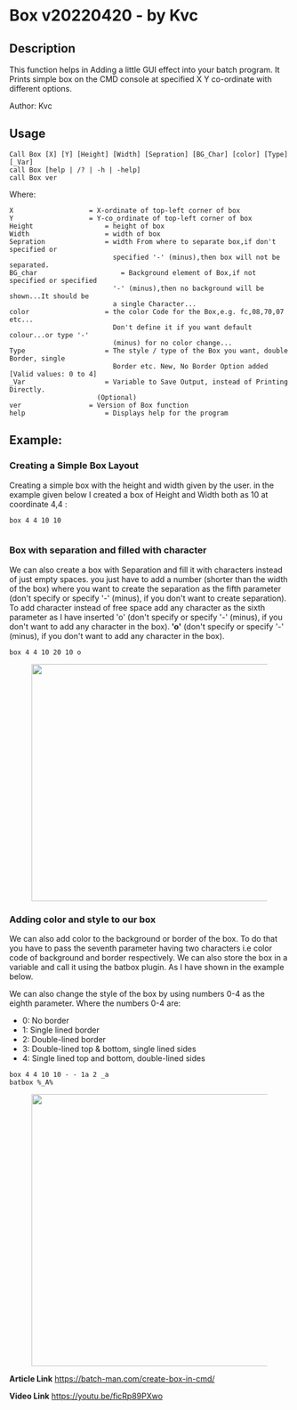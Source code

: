 
# Box v20220420 - by Kvc
## Description
This function helps in Adding a little GUI effect into your batch program. It Prints simple box on the CMD console at specified X Y co-ordinate with different options.

Author: Kvc

## Usage
`Call Box [X] [Y] [Height] [Width] [Sepration] [BG_Char] [color] [Type] [_Var]`  
`call Box [help | /? | -h | -help]`  
`call Box ver`  

Where:

    X		            = X-ordinate of top-left corner of box  
    Y		            = Y-co_ordinate of top-left corner of box  
    Height		            = height of box  
    Width		            = width of box  
    Sepration	            = width From where to separate box,if don't specified or  
  		                      specified '-' (minus),then box will not be separated.  
    BG_char	                    = Background element of Box,if not specified or specified  
  		                      '-' (minus),then no background will be shown...It should be  
  		                      a single Character...  
    color		            = the color Code for the Box,e.g. fc,08,70,07 etc...  
  		                      Don't define it if you want default colour...or type '-'  
  		                      (minus) for no color change...  
    Type 		            = The style / type of the Box you want, double Border, single  
  		                      Border etc. New, No Border Option added [Valid values: 0 to 4]  
    _Var 		            = Variable to Save Output, instead of Printing Directly.  
  			              (Optional)  
    ver		            = Version of Box function  
    help		            = Displays help for the program

## Example:
<!-- wp:heading {"level":3} -->
<h3>Creating a Simple Box Layout</h3>
<!-- /wp:heading -->

<!-- wp:paragraph -->
<p>Creating a simple box with the height and width given by the user. in the example given below I created a box of Height and Width both as 10 at coordinate 4,4 :</p>
<!-- /wp:paragraph -->

<!-- wp:code -->
<pre class="wp-block-code"><code>box 4 4 10 10</code></pre>
<!-- /wp:code -->

<!-- wp:image {"align":"center","id":3212,"width":-51,"height":-36,"sizeSlug":"full","linkDestination":"none"} -->
<div class="wp-block-image"><figure class="aligncenter size-full is-resized"><img src="https://batch-man.com/wp-content/uploads/2022/04/1.png" alt="" class="wp-image-3212" width="-51" height="-36"/></figure></div>
<!-- /wp:image -->

<!-- wp:heading {"level":3} -->
<h3>Box with separation and filled with character</h3>
<!-- /wp:heading -->

<!-- wp:paragraph -->
<p>We can also create a box with Separation and fill it with characters instead of just empty spaces. you just have to add a number (shorter than the width of the box) where you want to create the separation as the fifth parameter (don't specify or specify '-' (minus), if you don't want to create separation). To add character instead of free space add any character as the sixth parameter as I have inserted 'o' (don't specify or specify '-' (minus), if you don't want to add any character in the box).<strong> 'o'</strong> (don't specify or specify '-' (minus), if you don't want to add any character in the box).</p>
<!-- /wp:paragraph -->

<!-- wp:code -->
<pre class="wp-block-code"><code>box 4 4 10 20 10 o</code></pre>
<!-- /wp:code -->

<!-- wp:image {"align":"center","id":3213,"width":600,"height":426,"sizeSlug":"full","linkDestination":"none"} -->
<div class="wp-block-image"><figure class="aligncenter size-full is-resized"><img src="https://batch-man.com/wp-content/uploads/2022/04/2.png" alt="" class="wp-image-3213" width="600" height="426"/></figure></div>
<!-- /wp:image -->

<!-- wp:heading {"level":3} -->
<h3>Adding color and style to our box</h3>
<!-- /wp:heading -->

<!-- wp:paragraph -->
<p>We can also add color to the background or border of the box. To do that you have to pass the seventh parameter having two characters i.e color code of background and border respectively. We can also store the box in a variable and call it using the batbox plugin. As I have shown in the example below.</p>
<!-- /wp:paragraph -->

We can also change the style of the box by using numbers 0-4 as the eighth parameter. Where the numbers 0-4 are:

<!-- wp:list -->
<ul><li>0: No border</li><li>1: Single lined border</li><li>2: Double-lined border</li><li>3: Double-lined top &amp; bottom, single lined sides</li><li>4: Single lined top and bottom, double-lined sides </li></ul>
<!-- /wp:list -->

<!-- wp:code -->
<pre class="wp-block-code"><code>box 4 4 10 10 - - 1a 2 _a
batbox %_A%</code></pre>
<!-- /wp:code -->

<!-- wp:image {"align":"center","id":3219,"width":613,"height":489,"sizeSlug":"full","linkDestination":"none"} -->
<div class="wp-block-image"><figure class="aligncenter size-full is-resized"><img src="https://batch-man.com/wp-content/uploads/2022/04/3-3.png" alt="" class="wp-image-3219" width="613" height="489"/></figure></div>
<!-- /wp:image -->

**Article Link**
https://batch-man.com/create-box-in-cmd/

**Video Link**
https://youtu.be/ficRp89PXwo
